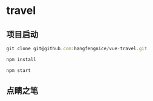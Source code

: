 # travel

## 项目启动

```javascript
git clone git@github.com:hangfengnice/vue-travel.git

npm install

npm start
```

## 点睛之笔
